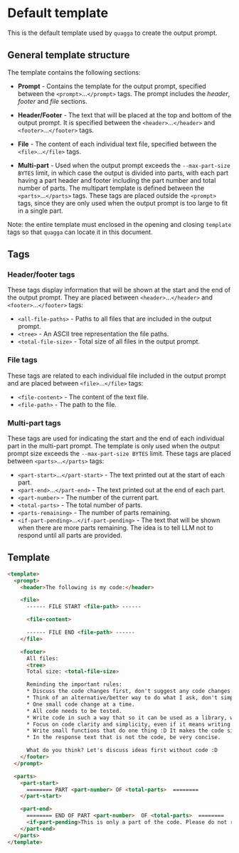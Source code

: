 # Default template

This is the default template used by `quagga` to create the output prompt.

## General template structure

The template contains the following sections:

* **Prompt** - Contains the template for the output prompt, specified between the `<prompt>`...`</prompt>` tags. The prompt includes the *header*, *footer* and *file* sections.

* **Header/Footer** - The text that will be placed at the top and bottom of the output prompt. It is specified between the `<header>`...`</header>` and `<footer>`...`</footer>` tags.

* **File** - The content of each individual text file, specified between the `<file>`...`</file>` tags.

* **Multi-part** - Used when the output prompt exceeds the `--max-part-size BYTES` limit, in which case the output is divided into parts, with each part having a part header and footer including the part number and total number of parts. The multipart template is defined between the `<parts>`...`</parts>` tags. These tags are placed outside the `<prompt>` tags, since they are only used when the output prompt is too large to fit in a single part.

Note: the entire template must enclosed in the opening and closing `template` tags so that `quagga` can locate it in this document.

## Tags

### Header/footer tags

These tags display information that will be shown at the start and the end of the output prompt. They are placed between `<header>`...`</header>` and `<footer>`...`</footer>` tags:

* `<all-file-paths>` - Paths to all files that are included in the output prompt.
* `<tree>` - An ASCII tree representation the file paths.
* `<total-file-size>` - Total size of all files in the output prompt.


### File tags

These tags are related to each individual file included in the output prompt and are placed between `<file>`...`</file>` tags:

* `<file-content>` - The content of the text file.
* `<file-path>` - The path to the file.


### Multi-part tags

These tags are used for indicating the start and the end of each individual part in the multi-part prompt. The template is only used when the output prompt size exceeds the `--max-part-size BYTES` limit. These tags are placed between `<parts>`...`</parts>` tags:

* `<part-start>`...`</part-start>` - The text printed out at the start of each part.
* `<part-end>`...`</part-end>` - The text printed out at the end of each part.
* `<part-number>` - The number of the current part.
* `<total-parts>` - The total number of parts.
* `<parts-remaining>` - The number of parts remaining.
* `<if-part-pending>`...`</if-part-pending>` - The text that will be shown when there are more parts remaining. The idea is to tell LLM not to respond until all parts are provided.


## Template

```html
<template>
  <prompt>
    <header>The following is my code:</header>

    <file>
      ------ FILE START <file-path> ------

      <file-content>

      ------ FILE END <file-path> ------
    </file>

    <footer>
      All files:
      <tree>
      Total size: <total-file-size>

      Reminding the important rules:
      * Discuss the code changes first, don't suggest any code changes before we agreed on the approach.
      * Think of an alternative/better way to do what I ask, don't simply follow my instructions.
      * One small code change at a time.
      * All code needs to be tested.
      * Write code in such a way that so it can be used as a library, which also means it needs proper comments and documentation.
      * Focus on code clarity and simplicity, even if it means writing more code (i.e. don't try to be smart or elegant D:).
      * Write small functions that do one thing :D It makes the code simpler and easier to test.
      * In the response text that is not the code, be very concise.

      What do you think? Let's discuss ideas first without code :D
    </footer>
  </prompt>

  <parts>
    <part-start>
      ======== PART <part-number> OF <total-parts>  ========
    </part-start>

    <part-end>
      ======== END OF PART <part-number>  OF <total-parts>  ========
      <if-part-pending>This is only a part of the code. Please do not respond until I provide all parts (<parts-remaining> remaining).</if-part-pending>
    </part-end>
  </parts>
</template>
```

